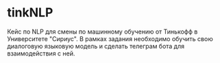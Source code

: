 # tinkNLP
Кейс по NLP для смены по машинному обучению от Тинькофф в Университете "Сириус". В рамках задания необходимо обучить свою диалоговую языковую модель и сделать телеграм бота для взаимодействия с ней.
